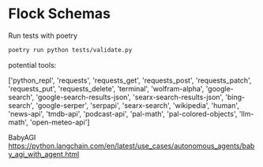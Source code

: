 # Flock Schemas

Run tests with poetry

```bash
poetry run python tests/validate.py
```

potential tools:

['python_repl', 'requests', 'requests_get', 'requests_post', 'requests_patch', 'requests_put', 'requests_delete', 'terminal', 'wolfram-alpha', 'google-search', 'google-search-results-json', 'searx-search-results-json', 'bing-search', 'google-serper', 'serpapi', 'searx-search', 'wikipedia', 'human', 'news-api', 'tmdb-api', 'podcast-api', 'pal-math', 'pal-colored-objects', 'llm-math', 'open-meteo-api']

BabyAGI
<https://python.langchain.com/en/latest/use_cases/autonomous_agents/baby_agi_with_agent.html>

























